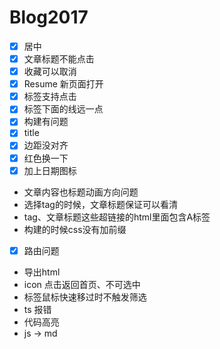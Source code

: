 # Blog2017

- [x] 居中
- [x] 文章标题不能点击
- [x] 收藏可以取消
- [x] Resume 新页面打开
- [x] 标签支持点击
- [x] 标签下面的线远一点
- [x] 构建有问题
- [x] title
- [x] 边距没对齐
- [x] 红色换一下
- [x] 加上日期图标
- 文章内容也标题动画方向问题
- 选择tag的时候，文章标题保证可以看清
- tag、文章标题这些超链接的html里面包含A标签
- 构建的时候css没有加前缀
- [x] 路由问题
- 导出html
- icon 点击返回首页、不可选中
- 标签鼠标快速移过时不触发筛选
- ts 报错
- 代码高亮
- js -> md
